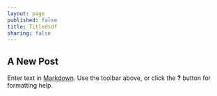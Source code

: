 ```yaml
---
layout: page
published: false
title: Titledsdf
sharing: false
---
```


## A New Post

Enter text in [Markdown](http://daringfireball.net/projects/markdown/). Use the toolbar above, or click the **?** button for formatting help.
